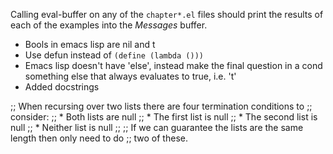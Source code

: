 Calling eval-buffer on any of the ``chapter*.el`` files should print the results of each of the examples into the *Messages* buffer.

   * Bools in emacs lisp are nil and t
   * Use defun instead of ``(define (lambda ()))``
   * Emacs lisp doesn't have 'else', instead make the final question in a cond something else that always evaluates to true, i.e. 't'
   * Added docstrings


;; When recursing over two lists there are four termination conditions to
;; consider:
;;    * Both lists are null
;;    * The first list is null
;;    * The second list is null
;;    * Neither list is null
;;
;; If we can guarantee the lists are the same length then only need to do
;; two of these.
